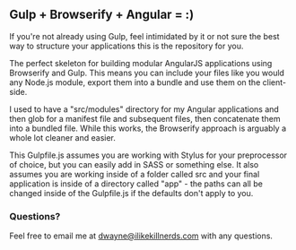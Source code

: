 
## Gulp + Browserify + Angular = :)

If you're not already using Gulp, feel intimidated by it or not sure the best way to structure your applications this is the repository for you.

The perfect skeleton for building modular AngularJS applications using Browserify and Gulp. This means you can include your files like you would any Node.js module, export them into a bundle and use them on the client-side.

I used to have a "src/modules" directory for my Angular applications and then glob for a manifest file and subsequent files, then concatenate them into a bundled file. While this works, the Browserify approach is arguably a whole lot cleaner and easier.

This Gulpfile.js assumes you are working with Stylus for your preprocessor of choice, but you can easily add in SASS or something else. It also assumes you are working inside of a folder called src and your final application is inside of a directory called "app" - the paths can all be changed inside of the Gulpfile.js if the defaults don't apply to you.

### Questions?
Feel free to email me at dwayne@ilikekillnerds.com with any questions.
